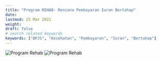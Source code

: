 ```yaml
---
title: "Program REHAB- Rencana Pembayaran Iuran Bertahap"
date: 
lastmod: 25 Mar 2021
weight: 
draft: false
# search related keywords
keywords: ["BPJS", "Kesehatan", "Pembayaran", "Iuran", "Bertahap"]
---
```


![Program Rehab](https://assets.promediateknologi.com/crop/0x0:0x0/x/photo/2022/01/19/516674998.jpeg)
![Program Rehab](https://www.hariansib.com/photo/berita/dir042022/_7577_800-KK-Ikuti-Program-Rehab-BPJS-Kesehatan-Medan.jpg)
